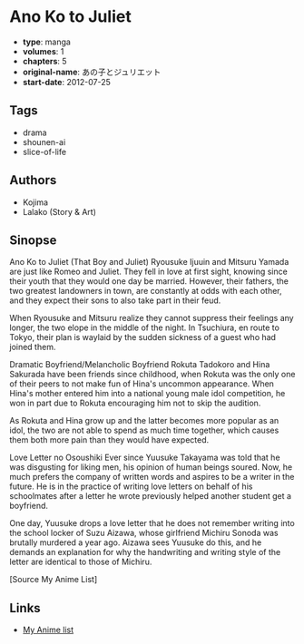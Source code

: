 # Ano Ko to Juliet

-   **type**: manga
-   **volumes**: 1
-   **chapters**: 5
-   **original-name**: あの子とジュリエット
-   **start-date**: 2012-07-25

## Tags

-   drama
-   shounen-ai
-   slice-of-life

## Authors

-   Kojima
-   Lalako (Story & Art)

## Sinopse

Ano Ko to Juliet (That Boy and Juliet)
Ryousuke Ijuuin and Mitsuru Yamada are just like Romeo and Juliet. They fell in love at first sight, knowing since their youth that they would one day be married. However, their fathers, the two greatest landowners in town, are constantly at odds with each other, and they expect their sons to also take part in their feud.

When Ryousuke and Mitsuru realize they cannot suppress their feelings any longer, the two elope in the middle of the night. In Tsuchiura, en route to Tokyo, their plan is waylaid by the sudden sickness of a guest who had joined them.

Dramatic Boyfriend/Melancholic Boyfriend
Rokuta Tadokoro and Hina Sakurada have been friends since childhood, when Rokuta was the only one of their peers to not make fun of Hina's uncommon appearance. When Hina's mother entered him into a national young male idol competition, he won in part due to Rokuta encouraging him not to skip the audition.

As Rokuta and Hina grow up and the latter becomes more popular as an idol, the two are not able to spend as much time together, which causes them both more pain than they would have expected.

Love Letter no Osoushiki
Ever since Yuusuke Takayama was told that he was disgusting for liking men, his opinion of human beings soured. Now, he much prefers the company of written words and aspires to be a writer in the future. He is in the practice of writing love letters on behalf of his schoolmates after a letter he wrote previously helped another student get a boyfriend.

One day, Yuusuke drops a love letter that he does not remember writing into the school locker of Suzu Aizawa, whose girlfriend Michiru Sonoda was brutally murdered a year ago. Aizawa sees Yuusuke do this, and he demands an explanation for why the handwriting and writing style of the letter are identical to those of Michiru.

[Source My Anime List]

## Links

-   [My Anime list](https://myanimelist.net/manga/52195/Ano_Ko_to_Juliet)
